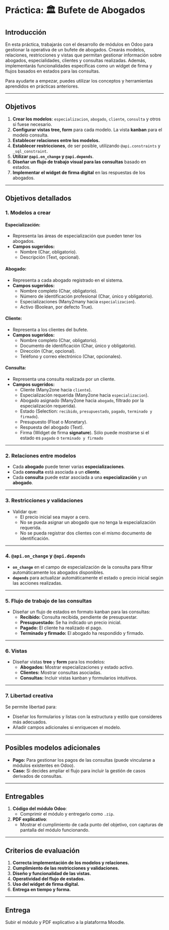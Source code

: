 # Práctica: 🏛️ Bufete de Abogados

## Introducción  
En esta práctica, trabajarás con el desarrollo de módulos en Odoo para gestionar la operativa de un bufete de abogados. Crearás modelos, relaciones, restricciones y vistas que permitan gestionar información sobre abogados, especialidades, clientes y consultas realizadas. Además, implementarás funcionalidades específicas como un widget de firma y flujos basados en estados para las consultas.

Para ayudarte a empezar, puedes utilizar los conceptos y herramientas aprendidos en prácticas anteriores.

---

## Objetivos  
1. **Crear los modelos**: `especializacion`, `abogado`, `cliente`, `consulta` y otros si fuese necesario.  
2. **Configurar vistas tree, form** para cada modelo. La vista **kanban** para el modelo consulta.  
3. **Establecer relaciones entre los modelos.**  
4. **Establecer restricciones**, de ser posible, utilizando `@api.constraints` y `_sql_constraint`.  
5. **Utilizar `@api.on_change` y `@api.depends`**.  
6. **Diseñar un flujo de trabajo visual para las consultas** basado en estados.  
7. **Implementar el widget de firma digital** en las respuestas de los abogados.  

---

## Objetivos detallados  

### 1. Modelos a crear  

#### **Especialización:**  
- Representa las áreas de especialización que pueden tener los abogados.  
- **Campos sugeridos:**  
  - Nombre (Char, obligatorio).  
  - Descripción (Text, opcional).  

#### **Abogado:**  
- Representa a cada abogado registrado en el sistema.  
- **Campos sugeridos:**  
  - Nombre completo (Char, obligatorio).  
  - Número de identificación profesional (Char, único y obligatorio).  
  - Especializaciones (Many2many hacia `especializacion`).  
  - Activo (Boolean, por defecto True).  

#### **Cliente:**  
- Representa a los clientes del bufete.  
- **Campos sugeridos:**  
  - Nombre completo (Char, obligatorio).  
  - Documento de identificación (Char, único y obligatorio).  
  - Dirección (Char, opcional).  
  - Teléfono y correo electrónico (Char, opcionales).  

#### **Consulta:**  
- Representa una consulta realizada por un cliente.  
- **Campos sugeridos:**  
  - Cliente (Many2one hacia `cliente`).  
  - Especialización requerida (Many2one hacia `especializacion`).  
  - Abogado asignado (Many2one hacia `abogado`, filtrado por la especialización requerida).  
  - Estado (Selection: `recibido`, `presupuestado`, `pagado`, `terminado y firmado`).  
  - Presupuesto (Float o Monetary).
  - Respuesta del abogado (Text).  
  - Firma (Widget de firma **signature**). Sólo puede mostrarse si el estado es `pagado` o `terminado y firmado`

---

### 2. Relaciones entre modelos  
- Cada **abogado** puede tener varias **especializaciones**.  
- Cada **consulta** está asociada a un **cliente**.  
- Cada **consulta** puede estar asociada a una **especialización** y un **abogado**.  

---

### 3. Restricciones y validaciones  
- Validar que:  
  - El precio inicial sea mayor a cero.  
  - No se pueda asignar un abogado que no tenga la especialización requerida.  
  - No se pueda registrar dos clientes con el mismo documento de identificación.  

---

### 4. `@api.on_change` y `@api.depends`  
- **`on_change`** en el campo de especialización de la consulta para filtrar automáticamente los abogados disponibles.  
- **`depends`** para actualizar automáticamente el estado o precio inicial según las acciones realizadas.  

---

### 5. Flujo de trabajo de las consultas  
- Diseñar un flujo de estados en formato kanban para las consultas:  
  - **Recibido:** Consulta recibida, pendiente de presupuestar.  
  - **Presupuestado:** Se ha indicado un precio inicial.  
  - **Pagado:** El cliente ha realizado el pago.  
  - **Terminado y firmado:** El abogado ha respondido y firmado.  

---

### 6. Vistas  
- Diseñar vistas **tree** y **form** para los modelos:  
  - **Abogados:** Mostrar especializaciones y estado activo.  
  - **Clientes:** Mostrar consultas asociadas.  
  - **Consultas:** Incluir vistas kanban y formularios intuitivos.  

---

### 7. Libertad creativa  
Se permite libertad para:  
- Diseñar los formularios y listas con la estructura y estilo que consideres más adecuados.  
- Añadir campos adicionales si enriquecen el modelo.  

---

## Posibles modelos adicionales  
- **Pago:** Para gestionar los pagos de las consultas (puede vincularse a módulos existentes en Odoo).  
- **Caso:** Si decides ampliar el flujo para incluir la gestión de casos derivados de consultas.  

---

## Entregables  
1. **Código del módulo Odoo**:  
   - Comprimir el módulo y entregarlo como `.zip`.  
2. **PDF explicativo**:  
   - Mostrar el cumplimiento de cada punto del objetivo, con capturas de pantalla del módulo funcionando.  

---

## Criterios de evaluación  
1. **Correcta implementación de los modelos y relaciones.**  
2. **Cumplimiento de las restricciones y validaciones.**  
3. **Diseño y funcionalidad de las vistas.**  
4. **Operatividad del flujo de estados.**  
5. **Uso del widget de firma digital.**  
6. **Entrega en tiempo y forma.**  

---

## Entrega  
Subir el módulo y PDF explicativo a la plataforma Moodle.
